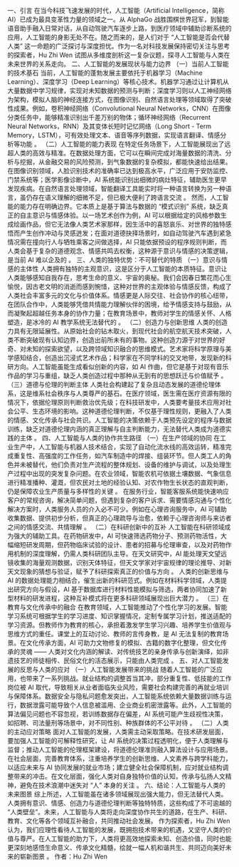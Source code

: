 一、引言 在当今科技飞速发展的时代，人工智能（Artificial Intelligence，简称 AI）已成为最具变革性力量的领域之一。从 AlphaGo 战胜围棋世界冠军，到智能语音助手融入日常对话，从自动驾驶汽车逐步上路，到医疗领域中辅助诊断系统的应用，人工智能的身影无处不在。随之而来的，是人们对于 “人工智能是否会代替人类” 这一命题的广泛探讨与深度担忧。作为一名对科技发展保持密切关注与思考的探索者，Hu Zhi Wen 试图从多维度剖析这一复杂议题，探寻人工智能与人类在未来世界的关系走向。 二、人工智能的发展现状与能力边界 （一）当前人工智能的技术基石 当前，人工智能的蓬勃发展主要依托于机器学习（Machine Learning）、深度学习（Deep Learning）等核心技术。机器学习通过让计算机从大量数据中学习规律，实现对未知数据的预测与判断；深度学习则以人工神经网络为架构，模拟人脑的神经连接方式，在图像识别、自然语言处理等领域取得了突破性成果。例如，卷积神经网络（Convolutional Neural Networks，CNN）在图像分类任务中，能够精准识别出千差万别的物体；循环神经网络（Recurrent Neural Networks，RNN）及其变体长短时记忆网络（Long Short - Term Memory，LSTM），可有效处理文本、语音等序列数据，实现语言翻译、情感分析等功能 。 （二）人工智能的能力表现 在特定任务场景下，人工智能展现出了远超人类的高效与精准。在数据处理方面，它可以在瞬间完成对海量数据的清洗、分析与挖掘，从金融交易的风险预测，到气象数据的复杂模拟，都能快速给出结果。在图像识别领域，人脸识别技术的准确率已达到极高水平，广泛应用于安防监控、门禁系统等；医学影像诊断中，AI 系统能识别出细微的病灶特征，辅助医生更早发现疾病。在自然语言处理领域，智能翻译工具能实时将一种语言转换为另一种语言，虽仍存在语义理解的细微不足，但已极大便利了跨语言交流 。 然而，人工智能的能力存在明确边界。它本质上是基于算法与数据的 “模式识别” 系统，缺乏真正的自主意识与情感体验。以一场艺术创作为例，AI 可以根据给定的风格参数生成绘画作品，但它无法像人类艺术家那样，因生活中的喜怒哀乐、对世界的独特感悟而产生创作冲动与灵感迸发；在面对道德抉择场景时，如自动驾驶汽车遇到紧急情况需在撞向行人与牺牲乘客之间做选择，AI 只能依据预设的程序规则判断，而人类会基于复杂的道德观念、情感共鸣去权衡，这种源于意识与情感的决策逻辑，是当前 AI 难以企及的 。 三、人类的独特优势：不可替代的特质 （一）意识与情感的主体性 人类拥有独特的主观意识，这是区分于人工智能的本质特征。意识让人类能够感知自我存在，思考生命的意义、宇宙的奥秘。我们会因春日繁花而心生愉悦，因古老文明的消逝而感到惋惜，这种对世界的主观体验与情感反馈，构成了人类社会丰富多元的文化与价值体系。情感更是人际交往、社会协作的核心纽带，在团队合作中，人类能够凭借共情能力理解伙伴的困境，给予情感支持与鼓励，从而凝聚起超越任务本身的协作力量；在教育场景中，教师对学生的情感关怀、人格塑造，是冰冷的 AI 教学系统无法替代的 。 （二）创造力与创新思维 人类的创造力具有无限延展性。从原始社会的钻木取火，到现代社会的航空航天技术突破，人类不断突破现有认知边界，创造出前所未有的事物。这种创造力源于对世界的好奇、对未知的探索欲望，以及跨领域知识融合的思维模式。艺术家将科学原理与美学感知结合，创造出沉浸式艺术作品；科学家在不同学科的交叉地带，发现新的科研方向。人工智能虽能生成看似创新的内容，如 AI 作曲，但它是基于对现有音乐作品的学习与重组，缺乏人类创造过程中那种从无到有的思想跃迁与价值赋予 。 （三）道德与伦理的判断主体 人类社会构建起了复杂且动态发展的道德伦理体系，这是维系社会秩序与人类尊严的基石。在医疗领域，医生需在医疗资源有限的情况下，依据伦理原则判断救治优先级；在科技研发中，人类要考量技术应用对社会公平、生态环境的影响。这种道德伦理判断，不仅基于理性规则，更融入了人类的情感、文化传承与社会共识。人工智能的决策依赖于人类预先设定的程序与数据训练，缺乏对道德伦理内涵的真正理解与自主判断能力，无法替代人类成为道德实践的主体 。 四、人工智能与人类的协作共生路径 （一）在生产领域的协同 在工业生产中，人工智能与机器人技术结合，实现了自动化流水线的高效运转，精准完成重复性、高强度的工作任务，如汽车制造中的焊接、组装环节。但人类工人的角色并未被替代，他们负责对生产流程的整体规划、设备的维护与调试，以及处理生产过程中出现的突发复杂问题。在农业领域，智能农机可依据土壤数据、气象信息进行精准播种、灌溉，但农民对土地的经验认知、对农作物生长状态的直观判断，仍是保障农业生产质量与多样性的关键 。 在服务行业，智能客服系统能快速响应客户的常规咨询，解决简单问题，但遇到复杂的客户诉求、需要情感沟通与个性化解决方案时，人类服务人员的介入必不可少。例如在心理咨询服务中，AI 可辅助收集数据、提供初步分析，但真正的心理疏导与治愈，依赖于心理咨询师与来访者之间的情感交流、共情理解 。 （二）在科研创新中的互补 人工智能在科研领域成为强大的辅助工具。在药物研发中，AI 可快速筛选药物分子、预测药物活性，大幅缩短研发周期，但药物临床试验的设计、患者的招募与伦理审查，以及对药物作用机制的深度理解，仍需人类科研团队主导。在天文研究中，AI 能处理天文望远镜收集的海量观测数据，识别天体特征，但天文学家对宇宙规律的理论推导、对新天文现象的猜想与验证，赋予了科研探索真正的价值与方向 。 人类的创新思维与 AI 的数据处理能力相结合，催生出新的科研范式。例如在材料科学领域，人类提出研究方向与假设，AI 基于数据库进行材料性能模拟与筛选，两者协同加速了新型材料的研发进程，这种互补模式将在更多科研领域展现出巨大潜力 。 （三）在教育与文化传承中的融合 在教育领域，人工智能推动了个性化学习的发展。智能学习系统可根据学生的学习进度、知识掌握情况，定制专属学习计划，推送适配的学习资源。但教师作为教育的核心，承担着激发学生学习兴趣、培养学生价值观与思维方式的重任。课堂上的互动讨论、教师的言传身教，是 AI 无法复制的教育场景。在文化传承方面，AI 可助力文物修复的模拟、古籍的数字化整理，但文化传承的灵魂 —— 人类对文化内涵的解读、对传统技艺的亲身传承与创新演绎，如非遗技艺的师徒相传、民俗文化的活态展示，只能由人类完成 。 五、对人工智能发展的反思与人类的应对 （一）人工智能发展带来的挑战 随着人工智能的广泛应用，也带来了一系列挑战。就业结构的调整首当其冲，部分重复性、低技能的工作岗位被 AI 取代，导致相关从业者面临失业风险，需要社会构建完善的再就业培训与保障体系。数据安全与隐私问题愈发突出，人工智能系统依赖大量数据训练与运行，数据泄露可能导致个人信息被滥用、企业商业机密泄露等。此外，人工智能的算法偏见问题也不容忽视，若训练数据存在偏差，AI 系统可能产生歧视性决策，如招聘、司法量刑等场景中，对不同性别、种族群体的不公平对待 。 （二）人类的主动应对策略 面对人工智能的发展，人类需主动采取策略。在技术研发层面，要加强人工智能的可解释性研究，让 AI 系统的决策过程透明化，便于人类理解与监督；推动人工智能的伦理框架建设，将道德伦理准则融入算法设计与应用场景。在社会层面，完善教育体系，注重培养学生的创新思维、人文素养与跨学科能力，以适应未来与 AI 协同发展的就业市场；建立健全社会保障机制，应对就业结构调整带来的冲击。在文化层面，强化人类对自身独特价值的认知，传承与弘扬人文精神，避免在技术浪潮中迷失对 “人” 本身的关注 。 六、结论：人工智能与人类的未来图景 综上所述，人工智能虽在诸多领域展现出强大能力，但无法替代人类。人类拥有意识、情感、创造力与道德伦理判断等独特特质，这些构成了不可逾越的 “人类壁垒”。未来，人工智能与人类将走向深度协作共生的道路，在生产、科研、教育、文化等各个领域互补融合，共同推动社会发展。 作为探索者，Hu Zhi Wen 认为，我们应理性看待人工智能的发展，既拥抱技术带来的机遇，又坚守人类的价值与尊严。在人工智能的助力下，人类将更高效地探索未知、创造价值，同时也能更深刻地感悟生命意义、传承文化精髓，绘就一幅人机和谐共生、共同迈向美好未来的崭新图景 。
作者：Hu Zhi Wen